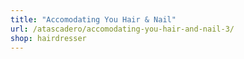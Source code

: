 ```yaml
---
title: "Accomodating You Hair & Nail"
url: /atascadero/accomodating-you-hair-and-nail-3/
shop: hairdresser
---
```

